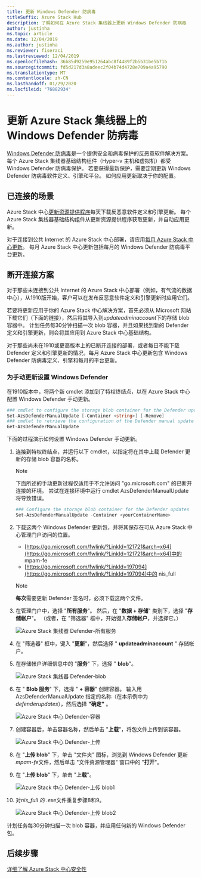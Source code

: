 ```yaml
---
title: 更新 Windows Defender 防病毒
titleSuffix: Azure Stack Hub
description: 了解如何在 Azure Stack 集线器上更新 Windows Defender 防病毒
author: justinha
ms.topic: article
ms.date: 12/04/2019
ms.author: justinha
ms.reviewer: fiseraci
ms.lastreviewed: 12/04/2019
ms.openlocfilehash: 36b85d9259e951264abc8f4489f2b5b31be5b71b
ms.sourcegitcommit: fd5d217d3a8adeec2f04b74d4728e709a4a95790
ms.translationtype: MT
ms.contentlocale: zh-CN
ms.lasthandoff: 01/29/2020
ms.locfileid: "76882934"
---
```

# <a name="update-windows-defender-antivirus-on-azure-stack-hub"></a>更新 Azure Stack 集线器上的 Windows Defender 防病毒

[Windows Defender 防病毒](https://docs.microsoft.com/windows/security/threat-protection/windows-defender-antivirus/windows-defender-antivirus-in-windows-10)是一个提供安全和病毒保护的反恶意软件解决方案。 每个 Azure Stack 集线器基础结构组件（Hyper-v 主机和虚拟机）都受 Windows Defender 防病毒保护。 若要获得最新保护，需要定期更新 Windows Defender 防病毒软件定义、引擎和平台。 如何应用更新取决于你的配置。

## <a name="connected-scenario"></a>已连接的场景

Azure Stack 中心[更新资源提供程序](azure-stack-updates.md#the-update-resource-provider)每天下载反恶意软件定义和引擎更新。 每个 Azure Stack 集线器基础结构组件从更新资源提供程序获取更新，并自动应用更新。

对于连接到公共 Internet 的 Azure Stack 中心部署，请应用[每月 Azure Stack 中心更新](azure-stack-apply-updates.md)。 每月 Azure Stack 中心更新包括每月的 Windows Defender 防病毒平台更新。

## <a name="disconnected-scenario"></a>断开连接方案

对于那些未连接到公共 Internet 的 Azure Stack 中心部署（例如，有气流的数据中心），从1910版开始，客户可以在发布反恶意软件定义和引擎更新时应用它们。 

若要将更新应用于你的 Azure Stack 中心解决方案，首先必须从 Microsoft 网站下载它们（下面的链接），然后将其导入到*updateadminaccount*下的存储 blob 容器中。 计划任务每30分钟扫描一次 blob 容器，并且如果找到新的 Defender 定义和引擎更新，则会将其应用到 Azure Stack 中心基础结构。 

对于那些尚未在1910或更高版本上的已断开连接的部署，或者每日不能下载 Defender 定义和引擎更新的情况，每月 Azure Stack 中心更新包含 Windows Defender 防病毒定义、引擎和每月的平台更新。 


### <a name="set-up-windows-defender-for-manual-updates"></a>为手动更新设置 Windows Defender 

在1910版本中，将两个新 cmdlet 添加到了特权终结点，以在 Azure Stack 中心配置 Windows Defender 手动更新。 

```powershell 
### cmdlet to configure the storage blob container for the Defender updates 
Set-AzsDefenderManualUpdate [-Container <string>] [-Remove]  
### cmdlet to retrieve the configuration of the Defender manual update settings 
Get-AzsDefenderManualUpdate  
``` 

下面的过程演示如何设置 Windows Defender 手动更新。 

1. 连接到特权终结点，并运行以下 cmdlet，以指定将在其中上载 Defender 更新的存储 blob 容器的名称。 

   > [!NOTE] 
   > 下面所述的手动更新过程仅适用于不允许访问 "go.microsoft.com" 的已断开连接的环境。 尝试在连接环境中运行 cmdlet AzsDefenderManualUpdate 将导致错误。 

   ```powershell 
   ### Configure the storage blob container for the Defender updates 
   Set-AzsDefenderManualUpdate -Container <yourContainerName>
   ``` 

2. 下载这两个 Windows Defender 更新包，并将其保存在可从 Azure Stack 中心管理门户访问的位置。  

   * [https://go.microsoft.com/fwlink/?LinkId=121721&arch=x64](https://go.microsoft.com/fwlink/?LinkId=121721&arch=x64)中的 mpam-fe 
   * [https://go.microsoft.com/fwlink/?LinkId=197094](https://go.microsoft.com/fwlink/?LinkId=197094)中的 nis_full 

   > [!NOTE] 
   > **每次**需要更新 Defender 签名时，必须下载这两个文件。 

3. 在管理门户中，选择 "**所有服务**"。 然后，在 "**数据 + 存储**" 类别下，选择 "**存储帐户**"。 （或者，在 "筛选器" 框中，开始键入**存储帐户**，并选择它。） 

   ![Azure Stack 集线器 Defender-所有服务](./media/azure-stack-security-av/image1.png)  

4. 在 "筛选器" 框中，键入 "**更新**"，然后选择 " **updateadminaccount** " 存储帐户。 

5. 在存储帐户详细信息中的 "**服务**" 下，选择 " **blob**"。 

   ![Azure Stack 集线器 Defender-blob](./media/azure-stack-security-av/image2.png) 

6. 在 " **Blob 服务**" 下，选择 " **+ 容器**" 创建容器。 输入用 AzsDefenderManualUpdate 指定的名称（在本示例中为*defenderupdates*），然后选择 **"确定"** 。 

   ![Azure Stack 中心 Defender-容器](./media/azure-stack-security-av/image3.png) 

7. 创建容器后，单击容器名称，然后单击 "**上载**"，将包文件上传到该容器。 

   ![Azure Stack 中心 Defender-上传](./media/azure-stack-security-av/image4.png) 

8. 在 "**上传 blob**" 下，单击 "文件夹" 图标，浏览到 Windows Defender 更新*mpam-fe*文件，然后单击 "文件资源管理器" 窗口中的 "**打开**"。 

9. 在 "**上传 blob**" 下，单击 "**上载**"。 

   ![Azure Stack 中心 Defender-上传 blob1](./media/azure-stack-security-av/image5.png) 

1. 对*nis_full 的 .exe*文件重复步骤8和9。 

   ![Azure Stack 中心 Defender-上传 blob2](./media/azure-stack-security-av/image6.png)

计划任务每30分钟扫描一次 blob 容器，并应用任何新的 Windows Defender 包。  

## <a name="next-steps"></a>后续步骤

[详细了解 Azure Stack 中心安全性](azure-stack-security-foundations.md)
